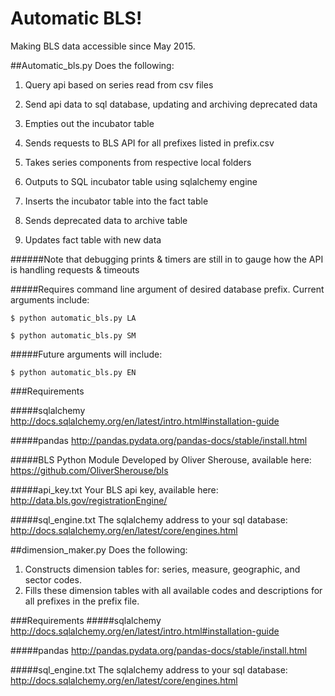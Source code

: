 # Automatic BLS!
Making BLS data accessible since May 2015.

##Automatic_bls.py
Does the following:

1. Query api based on series read from csv files
2. Send api data to sql database, updating and archiving deprecated data

1. Empties out the incubator table
2. Sends requests to BLS API for all prefixes listed in prefix.csv
  1. Takes series components from respective local folders
  2. Outputs to SQL incubator table using sqlalchemy engine
3. Inserts the incubator table into the fact table
  1. Sends deprecated data to archive table
  2. Updates fact table with new data

######Note that debugging prints & timers are still in to gauge how the API is handling requests & timeouts

#####Requires command line argument of desired database prefix. Current arguments include:

`$ python automatic_bls.py LA`

`$ python automatic_bls.py SM`

#####Future arguments will include:

`$ python automatic_bls.py EN`

###Requirements

#####sqlalchemy
http://docs.sqlalchemy.org/en/latest/intro.html#installation-guide

#####pandas
http://pandas.pydata.org/pandas-docs/stable/install.html

#####BLS Python Module
Developed by Oliver Sherouse, available here:
https://github.com/OliverSherouse/bls

#####api_key.txt
Your BLS api key, available here:
http://data.bls.gov/registrationEngine/

#####sql_engine.txt
The sqlalchemy address to your sql database:
http://docs.sqlalchemy.org/en/latest/core/engines.html


##dimension_maker.py
Does the following:

1. Constructs dimension tables for: series, measure, geographic, and sector codes.
2. Fills these dimension tables with all available codes and descriptions for all prefixes in the prefix file.


###Requirements
#####sqlalchemy
http://docs.sqlalchemy.org/en/latest/intro.html#installation-guide

#####pandas
http://pandas.pydata.org/pandas-docs/stable/install.html

#####sql_engine.txt
The sqlalchemy address to your sql database:
http://docs.sqlalchemy.org/en/latest/core/engines.html